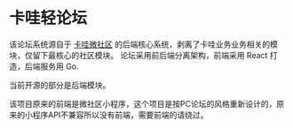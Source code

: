 # 卡哇轻论坛

该论坛系统源自于 [卡哇微社区](https://kawaapp.com) 的后端核心系统，剥离了卡哇业务业务相关的模块，仅留下最核心的社区模块。
论坛采用前后端分离架构，前端采用 React 打造，后端服务用 Go. 

当前开源的部分是后端模块。

该项目原来的前端是微社区小程序，这个项目是按PC论坛的风格重新设计的，原来的小程序API不兼容所以没有前端，需要前端的请绕过。
